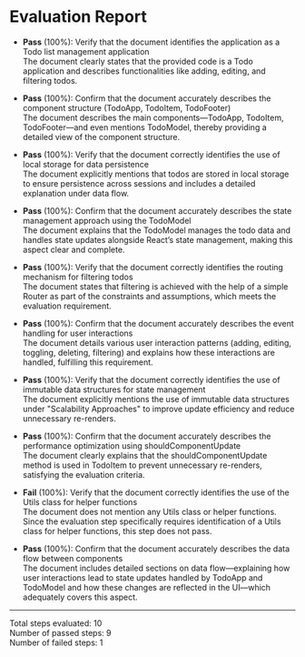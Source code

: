 # Evaluation Report

- **Pass** (100%): Verify that the document identifies the application as a Todo list management application  
  The document clearly states that the provided code is a Todo application and describes functionalities like adding, editing, and filtering todos.

- **Pass** (100%): Confirm that the document accurately describes the component structure (TodoApp, TodoItem, TodoFooter)  
  The document describes the main components—TodoApp, TodoItem, TodoFooter—and even mentions TodoModel, thereby providing a detailed view of the component structure.

- **Pass** (100%): Verify that the document correctly identifies the use of local storage for data persistence  
  The document explicitly mentions that todos are stored in local storage to ensure persistence across sessions and includes a detailed explanation under data flow.

- **Pass** (100%): Confirm that the document accurately describes the state management approach using the TodoModel  
  The document explains that the TodoModel manages the todo data and handles state updates alongside React’s state management, making this aspect clear and complete.

- **Pass** (100%): Verify that the document correctly identifies the routing mechanism for filtering todos  
  The document states that filtering is achieved with the help of a simple Router as part of the constraints and assumptions, which meets the evaluation requirement.

- **Pass** (100%): Confirm that the document accurately describes the event handling for user interactions  
  The document details various user interaction patterns (adding, editing, toggling, deleting, filtering) and explains how these interactions are handled, fulfilling this requirement.

- **Pass** (100%): Verify that the document correctly identifies the use of immutable data structures for state management  
  The document explicitly mentions the use of immutable data structures under "Scalability Approaches" to improve update efficiency and reduce unnecessary re-renders.

- **Pass** (100%): Confirm that the document accurately describes the performance optimization using shouldComponentUpdate  
  The document clearly explains that the shouldComponentUpdate method is used in TodoItem to prevent unnecessary re-renders, satisfying the evaluation criteria.

- **Fail** (100%): Verify that the document correctly identifies the use of the Utils class for helper functions  
  The document does not mention any Utils class or helper functions. Since the evaluation step specifically requires identification of a Utils class for helper functions, this step does not pass.

- **Pass** (100%): Confirm that the document accurately describes the data flow between components  
  The document includes detailed sections on data flow—explaining how user interactions lead to state updates handled by TodoApp and TodoModel and how these changes are reflected in the UI—which adequately covers this aspect.

---

Total steps evaluated: 10  
Number of passed steps: 9  
Number of failed steps: 1